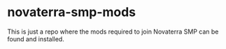 # novaterra-smp-mods
This is just a repo where the mods required to join Novaterra SMP can be found and installed.
